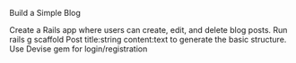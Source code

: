 Build a Simple Blog

   Create a Rails app where users can create, edit, and delete blog posts.
   Run rails g scaffold Post title:string content:text to generate the basic structure.
   Use Devise gem for login/registration

